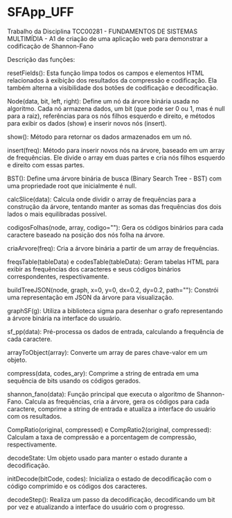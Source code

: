# SFApp_UFF
Trabalho da Disciplina TCC00281 - FUNDAMENTOS DE SISTEMAS MULTIMÍDIA - A1 de criação de uma aplicação web para demonstrar a codificação de Shannon-Fano

Descrição das funções:

  resetFields(): Esta função limpa todos os campos e elementos HTML relacionados à exibição dos resultados da compressão e codificação. Ela também alterna a visibilidade dos botões de codificação e decodificação.
  
  Node(data, bit, left, right): Define um nó da árvore binária usada no algoritmo. Cada nó armazena dados, um bit (que pode ser 0 ou 1, mas é null para a raiz), referências para os nós filhos esquerdo e direito, e métodos para exibir os dados (show) e inserir novos nós (insert).
  
  show(): Método para retornar os dados armazenados em um nó.
  
  insert(freq): Método para inserir novos nós na árvore, baseado em um array de frequências. Ele divide o array em duas partes e cria nós filhos esquerdo e direito com essas partes.
  
  BST(): Define uma árvore binária de busca (Binary Search Tree - BST) com uma propriedade root que inicialmente é null.
  
  calcSlice(data): Calcula onde dividir o array de frequências para a construção da árvore, tentando manter as somas das frequências dos dois lados o mais equilibradas possível.
  
  codigosFolhas(node, array, codigo=""): Gera os códigos binários para cada caractere baseado na posição dos nós folha na árvore.
  
  criaArvore(freq): Cria a árvore binária a partir de um array de frequências.
  
  freqsTable(tableData) e codesTable(tableData): Geram tabelas HTML para exibir as frequências dos caracteres e seus códigos binários correspondentes, respectivamente.
  
  buildTreeJSON(node, graph, x=0, y=0, dx=0.2, dy=0.2, path=""): Constrói uma representação em JSON da árvore para visualização.
  
  graphSF(g): Utiliza a biblioteca sigma para desenhar o grafo representando a árvore binária na interface do usuário.
  
  sf_pp(data): Pré-processa os dados de entrada, calculando a frequência de cada caractere.
  
  arrayToObject(array): Converte um array de pares chave-valor em um objeto.
  
  compress(data, codes_ary): Comprime a string de entrada em uma sequência de bits usando os códigos gerados.
  
  shannon_fano(data): Função principal que executa o algoritmo de Shannon-Fano. Calcula as frequências, cria a árvore, gera os códigos para cada caractere, comprime a string de entrada e atualiza a interface do usuário com os resultados.
  
  CompRatio(original, compressed) e CompRatio2(original, compressed): Calculam a taxa de compressão e a porcentagem de compressão, respectivamente.


  
  decodeState: Um objeto usado para manter o estado durante a decodificação.
  
  initDecode(bitCode, codes): Inicializa o estado de decodificação com o código comprimido e os códigos dos caracteres.
  
  decodeStep(): Realiza um passo da decodificação, decodificando um bit por vez e atualizando a interface do usuário com o progresso.
